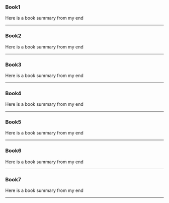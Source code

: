<!---
layout: page
title: "Book Summaries"
description: "Books Summaries"
permalink: /summaries/
-->


### Book1

Here is a book summary from my end 

---

### Book2

Here is a book summary from my end 

---

### Book3

Here is a book summary from my end 

---

### Book4

Here is a book summary from my end 

---

### Book5

Here is a book summary from my end 

---

### Book6

Here is a book summary from my end 

---

### Book7

Here is a book summary from my end 

---
